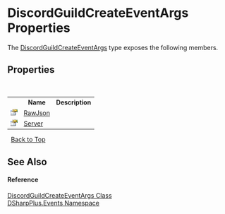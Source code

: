 # DiscordGuildCreateEventArgs Properties
 

The <a href="edf18731-fb26-f0a1-e919-3e4a31a69767">DiscordGuildCreateEventArgs</a> type exposes the following members.


## Properties
&nbsp;<table><tr><th></th><th>Name</th><th>Description</th></tr><tr><td>![Public property](media/pubproperty.gif "Public property")</td><td><a href="0ada4220-7fcf-8d04-38d5-af712c461b76">RawJson</a></td><td /></tr><tr><td>![Public property](media/pubproperty.gif "Public property")</td><td><a href="4c615473-75c8-dc45-34de-fe9a4fd5ac01">Server</a></td><td /></tr></table>&nbsp;
<a href="#discordguildcreateeventargs-properties">Back to Top</a>

## See Also


#### Reference
<a href="edf18731-fb26-f0a1-e919-3e4a31a69767">DiscordGuildCreateEventArgs Class</a><br /><a href="c92bdbbe-3dbb-8f2c-d215-691d3e9855e1">DSharpPlus.Events Namespace</a><br />